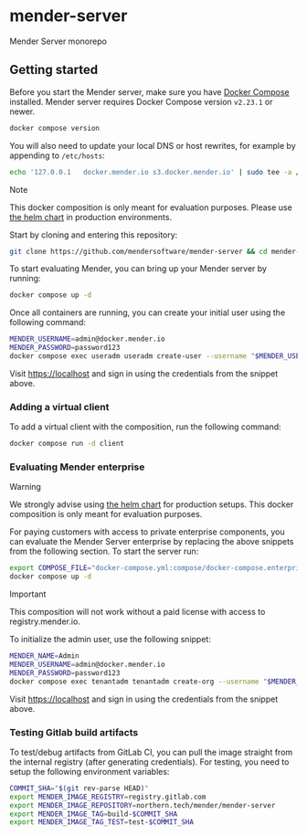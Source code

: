 # mender-server

Mender Server monorepo

## Getting started

Before you start the Mender server, make sure you have [Docker Compose](https://docs.docker.com/compose/install/) installed.
Mender server requires Docker Compose version `v2.23.1` or newer.

```bash
docker compose version
```

You will also need to update your local DNS or host rewrites, for example by appending to `/etc/hosts`:

```bash
echo '127.0.0.1   docker.mender.io s3.docker.mender.io' | sudo tee -a /etc/hosts
```

> [!NOTE]
> This docker composition is only meant for evaluation purposes.
> Please use [the helm chart](https://github.com/mendersoftware/mender-helm) in production environments.

Start by cloning and entering this repository:

```bash
git clone https://github.com/mendersoftware/mender-server && cd mender-server
```

To start evaluating Mender, you can bring up your Mender server by running:

```bash
docker compose up -d
```

Once all containers are running, you can create your initial user using the following command:

```bash
MENDER_USERNAME=admin@docker.mender.io
MENDER_PASSWORD=password123
docker compose exec useradm useradm create-user --username "$MENDER_USERNAME" --password "$MENDER_PASSWORD"
```

Visit [https://localhost](https://localhost) and sign in using the credentials from the snippet above.

### Adding a virtual client

To add a virtual client with the composition, run the following command:

```bash
docker compose run -d client
```

### Evaluating Mender enterprise

> [!WARNING]
> We strongly advise using [the helm chart](https://github.com/mendersoftware/mender-helm) for production setups.
> This docker composition is only meant for evaluation purposes.

For paying customers with access to private enterprise components, you can evaluate the Mender Server enterprise by replacing the above snippets from the following section.
To start the server run:

```bash
export COMPOSE_FILE="docker-compose.yml:compose/docker-compose.enterprise.yml"
docker compose up -d
```

> [!IMPORTANT]
> This composition will not work without a paid license with access to registry.mender.io.

To initialize the admin user, use the following snippet:

```bash
MENDER_NAME=Admin
MENDER_USERNAME=admin@docker.mender.io
MENDER_PASSWORD=password123
docker compose exec tenantadm tenantadm create-org --username "$MENDER_USERNAME" --password "$MENDER_PASSWORD" --name "$MENDER_NAME"
```

Visit [https://localhost](https://localhost) and sign in using the credentials from the snippet above.

### Testing Gitlab build artifacts

To test/debug artifacts from GitLab CI, you can pull the image straight from the internal registry (after generating credentials).
For testing, you need to setup the following environment variables:

```bash
COMMIT_SHA="$(git rev-parse HEAD)"
export MENDER_IMAGE_REGISTRY=registry.gitlab.com
export MENDER_IMAGE_REPOSITORY=northern.tech/mender/mender-server
export MENDER_IMAGE_TAG=build-$COMMIT_SHA
export MENDER_IMAGE_TAG_TEST=test-$COMMIT_SHA
```
